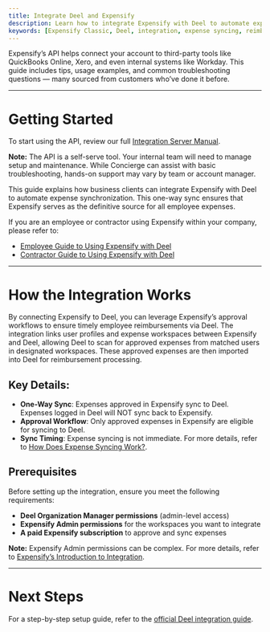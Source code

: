 ```yaml
---
title: Integrate Deel and Expensify
description: Learn how to integrate Expensify with Deel to automate expense syncing for employee reimbursements.
keywords: [Expensify Classic, Deel, integration, expense syncing, reimbursements, approval workflow]
---
```



Expensify’s API helps connect your account to third-party tools like QuickBooks Online, Xero, and even internal systems like Workday. This guide includes tips, usage examples, and common troubleshooting questions — many sourced from customers who’ve done it before.

---

# Getting Started

To start using the API, review our full [Integration Server Manual](https://integrations.expensify.com/Integration-Server/doc/#introduction).

**Note:** The API is a self-serve tool. Your internal team will need to manage setup and maintenance. While Concierge can assist with basic troubleshooting, hands-on support may vary by team or account manager.

This guide explains how business clients can integrate Expensify with Deel to automate expense synchronization. This one-way sync ensures that Expensify serves as the definitive source for all employee expenses.

If you are an employee or contractor using Expensify within your company, please refer to:

- [Employee Guide to Using Expensify with Deel](https://help.letsdeel.com/hc/en-gb/articles/7123572847761-Employee-s-Guide-to-Using-Expensify-With-Deel)
- [Contractor Guide to Using Expensify with Deel](https://help.letsdeel.com/hc/en-gb/articles/9640208314897-How-Contractors-Can-Use-Expensify-With-Deel)

---

# How the Integration Works

By connecting Expensify to Deel, you can leverage Expensify’s approval workflows to ensure timely employee reimbursements via Deel. The integration links user profiles and expense workspaces between Expensify and Deel, allowing Deel to scan for approved expenses from matched users in designated workspaces. These approved expenses are then imported into Deel for reimbursement processing.

## Key Details:
- **One-Way Sync**: Expenses approved in Expensify sync to Deel. Expenses logged in Deel will NOT sync back to Expensify.
- **Approval Workflow**: Only approved expenses in Expensify are eligible for syncing to Deel.
- **Sync Timing**: Expense syncing is not immediate. For more details, refer to [How Does Expense Syncing Work?](https://help.letsdeel.com/hc/en-gb/articles/5871319525521-How-To-Set-Up-The-Expensify-Integration-On-Deel-For-EOR-Employees-And-Contractors#h_01G25AWSW0KHWBA63C1AZ6X9E9).

## Prerequisites
Before setting up the integration, ensure you meet the following requirements:

- **Deel Organization Manager permissions** (admin-level access)
- **Expensify Admin permissions** for the workspaces you want to integrate
- **A paid Expensify subscription** to approve and sync expenses

**Note:** Expensify Admin permissions can be complex. For more details, refer to [Expensify’s Introduction to Integration](https://integrations.expensify.com/Integration-Server/doc/#introduction).

---

# Next Steps
For a step-by-step setup guide, refer to the [official Deel integration guide](https://help.letsdeel.com/hc/en-gb/articles/5871319525521-How-To-Set-Up-The-Expensify-Integration-On-Deel-For-EOR-Employees-And-Contractors).

